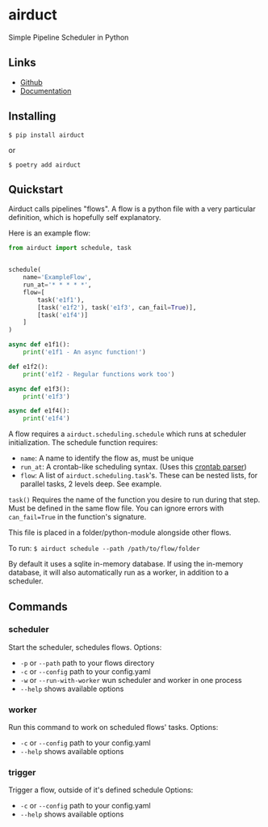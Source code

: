 # airduct
Simple Pipeline Scheduler in Python

## Links

- [Github](https://github.com/alairock/airduct)
- [Documentation](https://airduct.readthedocs.io)

## Installing
    $ pip install airduct

or

    $ poetry add airduct

## Quickstart
Airduct calls pipelines "flows". A flow is a python file with a very particular definition, which is hopefully self explanatory.

Here is an example flow:

```python
from airduct import schedule, task


schedule(
    name='ExampleFlow',
    run_at='* * * * *',
    flow=[
        task('e1f1'),
        [task('e1f2'), task('e1f3', can_fail=True)],
        [task('e1f4')]
    ]
)

async def e1f1():
    print('e1f1 - An async function!')

def e1f2():
    print('e1f2 - Regular functions work too')

async def e1f3():
    print('e1f3')

async def e1f4():
    print('e1f4')
```

A flow requires a `airduct.scheduling.schedule` which runs at scheduler initialization. 
The schedule function requires:
 - `name`: A name to identify the flow as, must be unique
 - `run_at`: A crontab-like scheduling syntax. (Uses this [crontab parser](https://github.com/josiahcarlson/parse-crontab))
 - `flow`: A list of `airduct.scheduling.task`'s. These can be nested lists, for parallel tasks, 2 levels deep. See example.

`task()` Requires the name of the function you desire to run during that step. Must be defined in the same flow file. You can ignore errors with `can_fail=True` in the function's signature.

This file is placed in a folder/python-module alongside other flows.

To run: `$ airduct schedule --path /path/to/flow/folder`

By default it uses a sqlite in-memory database. If using the in-memory database, it will also automatically run as a worker, in addition to a scheduler.

## Commands

### scheduler
Start the scheduler, schedules flows.
Options:
- `-p` or `--path` path to your flows directory
- `-c` or `--config` path to your config.yaml
- `-w` or `--run-with-worker` wun scheduler and worker in one process
- `--help` shows available options

### worker
Run this command to work on scheduled flows' tasks.
Options:
- `-c` or `--config` path to your config.yaml
- `--help` shows available options


### trigger
Trigger a flow, outside of it's defined schedule
Options:
- `-c` or `--config` path to your config.yaml
- `--help` shows available options
